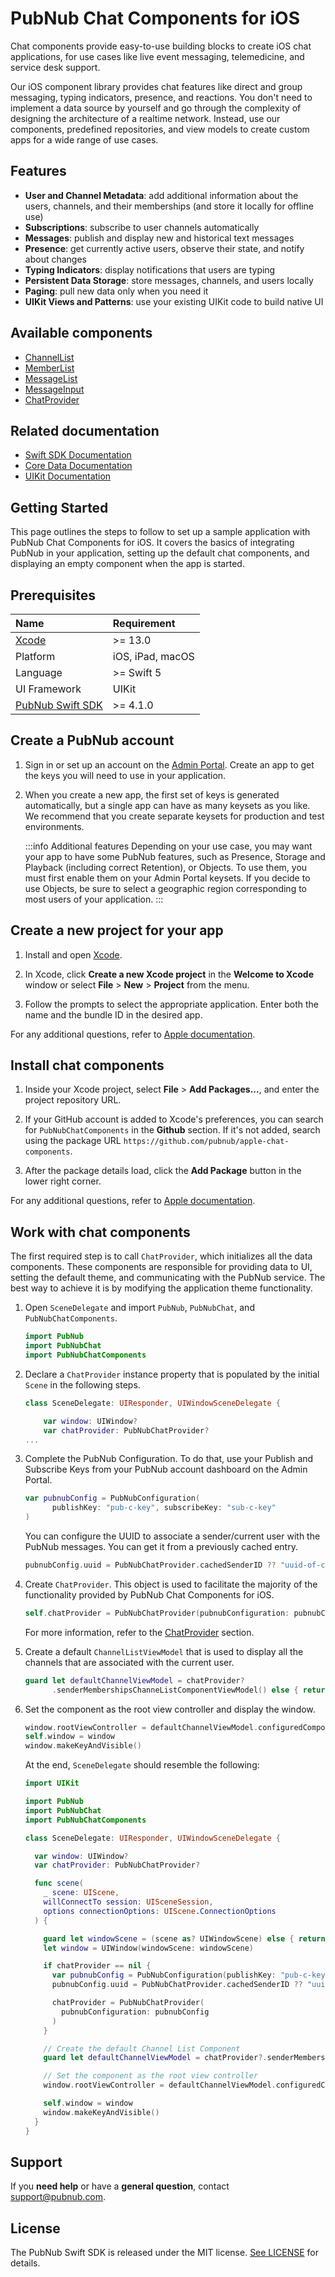 # PubNub Chat Components for iOS

Chat components provide easy-to-use building blocks to create iOS chat applications, for use cases like live event messaging, telemedicine, and service desk support.

Our iOS component library provides chat features like direct and group messaging, typing indicators, presence, and reactions.  You don't need to implement a data source by yourself and go through the complexity of designing the architecture of a realtime network. Instead, use our components, predefined repositories, and view models to create custom apps for a wide range of use cases.

## Features

* **User and Channel Metadata**: add additional information about the users, channels, and their memberships (and store it locally for offline use)
* **Subscriptions**: subscribe to user channels automatically
* **Messages**: publish and display new and historical text messages
* **Presence**: get currently active users, observe their state, and notify about changes
* **Typing Indicators**: display notifications that users are typing
* **Persistent Data Storage**: store messages, channels, and users locally
* **Paging**: pull new data only when you need it
* **UIKit Views and Patterns**: use your existing UIKit code to build native UI

## Available components

* [ChannelList](/docs/chat/components/ios/ui-components-ios#channellist)
* [MemberList](/docs/chat/components/ios/ui-components-ios#memberlist)
* [MessageList](/docs/chat/components/ios/ui-components-ios#messagelist)
* [MessageInput](/docs/chat/components/ios/ui-components-ios#messageinput)
* [ChatProvider](/docs/chat/components/ios/chat-provider-ios)

## Related documentation

* [Swift SDK Documentation](/docs/sdks/swift)
* [Core Data Documentation](https://developer.apple.com/documentation/coredata)
* [UIKit Documentation](https://developer.apple.com/documentation/uikit/)

## Getting Started

This page outlines the steps to follow to set up a sample application with PubNub Chat Components for iOS. It covers the basics of integrating PubNub in your application, setting up the default chat components, and displaying an empty component when the app is started.

## Prerequisites

| Name | Requirement |
| :--- | :------ |
| [Xcode](https://developer.apple.com/xcode/resources/) | >= 13.0 |
| Platform | iOS, iPad, macOS |
| Language | >= Swift 5 |
| UI Framework | UIKit |
| [PubNub Swift SDK](https://github.com/pubnub/swift) | >= 4.1.0 |

## Create a PubNub account

1. Sign in or set up an account on the [Admin Portal](https://dashboard.pubnub.com/). Create an app to get the keys you will need to use in your application.

1. When you create a new app, the first set of keys is generated automatically, but a single app can have as many keysets as you like. We recommend that you create separate keysets for production and test environments.

    :::info Additional features
    Depending on your use case, you may want your app to have some PubNub features, such as Presence, Storage and Playback (including correct Retention), or Objects. To use them, you must first enable them on your Admin Portal keysets. If you decide to use Objects, be sure to select a geographic region corresponding to most users of your application.
    :::

## Create a new project for your app

1. Install and open [Xcode](https://developer.apple.com/xcode/resources/).

1. In Xcode, click **Create a new Xcode project** in the **Welcome to Xcode** window or select **File** > **New** > **Project** from the menu.

1. Follow the prompts to select the appropriate application. Enter both the name and the bundle ID in the desired app.

For any additional questions, refer to [Apple documentation](https://developer.apple.com/documentation/xcode/creating-an-xcode-project-for-an-app).

## Install chat components

1. Inside your Xcode project, select **File** > **Add Packages...**, and enter the project repository URL.

1. If your GitHub account is added to Xcode's preferences, you can search for `PubNubChatComponents` in the **Github** section. If it's not added, search using the package URL `https://github.com/pubnub/apple-chat-components`.

1. After the package details load, click the **Add Package** button in the lower right corner.

For any additional questions, refer to [Apple documentation](https://developer.apple.com/documentation/swift_packages/adding_package_dependencies_to_your_app).

## Work with chat components

The first required step is to call `ChatProvider`, which initializes all the data components. These components are responsible for providing data to UI, setting the default theme, and communicating with the PubNub service. The best way to achieve it is by modifying the application theme functionality.

1. Open `SceneDelegate` and import `PubNub`, `PubNubChat`, and `PubNubChatComponents`.

    ```swift
    import PubNub
    import PubNubChat
    import PubNubChatComponents
    ```

1. Declare a `ChatProvider` instance property that is populated by the initial `Scene` in the following steps.

    ```swift
    class SceneDelegate: UIResponder, UIWindowSceneDelegate {

        var window: UIWindow?
        var chatProvider: PubNubChatProvider?
    ...
    ```

1. Complete the PubNub Configuration. To do that, use your Publish and Subscribe Keys from your PubNub account dashboard on the Admin Portal.

    ```swift
    var pubnubConfig = PubNubConfiguration(
          publishKey: "pub-c-key", subscribeKey: "sub-c-key"
    )
    ```

    You can configure the UUID to associate a sender/current user with the PubNub messages. You can get it from a previously cached entry.

    ```swift
    pubnubConfig.uuid = PubNubChatProvider.cachedSenderID ?? "uuid-of-current-user"
    ```

1. Create `ChatProvider`. This object is used to facilitate the majority of the functionality provided by PubNub Chat Components for iOS.

    ```swift
    self.chatProvider = PubNubChatProvider(pubnubConfiguration: pubnubConfig)
    ```

    For more information, refer to the [ChatProvider](/docs/chat/components/ios/chat-provider-ios) section.

1. Create a default `ChannelListViewModel` that is used to display all the channels that are associated with the current user.

    ```swift
    guard let defaultChannelViewModel = chatProvider?
          .senderMembershipsChanneListComponentViewModel() else { return }
    ```

1. Set the component as the root view controller and display the window.

    ```swift
    window.rootViewController = defaultChannelViewModel.configuredComponentView()
    self.window = window
    window.makeKeyAndVisible()
    ```

    At the end, `SceneDelegate` should resemble the following:

    ```swift
    import UIKit

    import PubNub
    import PubNubChat
    import PubNubChatComponents

    class SceneDelegate: UIResponder, UIWindowSceneDelegate {

      var window: UIWindow?
      var chatProvider: PubNubChatProvider?

      func scene(
        _ scene: UIScene,
        willConnectTo session: UISceneSession,
        options connectionOptions: UIScene.ConnectionOptions
      ) {

        guard let windowScene = (scene as? UIWindowScene) else { return }
        let window = UIWindow(windowScene: windowScene)

        if chatProvider == nil {
          var pubnubConfig = PubNubConfiguration(publishKey: "pub-c-key", subscribeKey: "sub-c-key")
          pubnubConfig.uuid = PubNubChatProvider.cachedSenderID ?? "uuid-of-current-user"

          chatProvider = PubNubChatProvider(
            pubnubConfiguration: pubnubConfig
          )
        }

        // Create the default Channel List Component
        guard let defaultChannelViewModel = chatProvider?.senderMembershipsChanneListComponentViewModel() else { return }

        // Set the component as the root view controller
        window.rootViewController = defaultChannelViewModel.configuredComponentView()

        self.window = window
        window.makeKeyAndVisible()
      }
    }
    ```


## Support

If you **need help** or have a **general question**, contact <support@pubnub.com>.

## License

The PubNub Swift SDK is released under the MIT license.
[See LICENSE](https://github.com/pubnub/swift/blob/master/LICENSE) for details.
